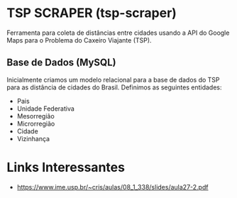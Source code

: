 # TSP SCRAPER (tsp-scraper)
Ferramenta para coleta de distâncias entre cidades usando a API do Google Maps para o Problema do Caxeiro Viajante (TSP).

## Base de Dados (MySQL)

Inicialmente criamos um modelo relacional para a base de dados do TSP para as distância de cidades do Brasil. Definimos as seguintes entidades:

* Pais
* Unidade Federativa
* Mesorregião
* Microrregião
* Cidade
* Vizinhança

# Links Interessantes

* https://www.ime.usp.br/~cris/aulas/08_1_338/slides/aula27-2.pdf
